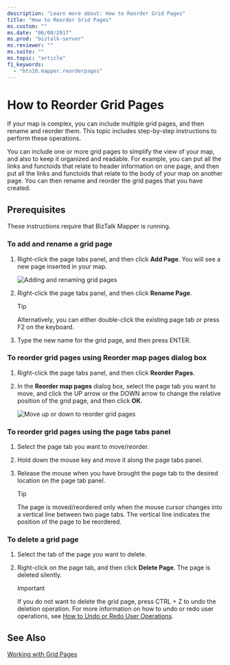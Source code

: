 ```yaml
---
description: "Learn more about: How to Reorder Grid Pages"
title: "How to Reorder Grid Pages"
ms.custom: ""
ms.date: "06/08/2017"
ms.prod: "biztalk-server"
ms.reviewer: ""
ms.suite: ""
ms.topic: "article"
f1_keywords: 
  - "bts10.mapper.reorderpages"
---
```

# How to Reorder Grid Pages
If your map is complex, you can include multiple grid pages, and then rename and reorder them. This topic includes step-by-step instructions to perform these operations.  
  
 You can include one or more grid pages to simplify the view of your map, and also to keep it organized and readable. For example, you can put all the links and functoids that relate to header information on one page, and then put all the links and functoids that relate to the body of your map on another page. You can then rename and reorder the grid pages that you have created.  
  
## Prerequisites  
 These instructions require that BizTalk Mapper is running.  
  
### To add and rename a grid page  
  
1.  Right-click the page tabs panel, and then click **Add Page**. You will see a new page inserted in your map.  
  
     ![Adding and renaming grid pages](../core/media/adding-and-renaming-grid-page.gif "Adding_and_renaming_grid_page")  
  
2.  Right-click the page tabs panel, and then click **Rename Page**.  
  
    > [!TIP]
    >  Alternatively, you can either double-click the existing page tab or press F2 on the keyboard.  
  
3.  Type the new name for the grid page, and then press ENTER.  
  
### To reorder grid pages using Reorder map pages dialog box  
  
1.  Right-click the page tabs panel, and then click **Reorder Pages**.  
  
2.  In the **Reorder map pages** dialog box, select the page tab you want to move, and click the UP arrow or the DOWN arrow to change the relative position of the grid page, and then click **OK**.  
  
     ![Move up or down to reorder grid pages](../core/media/reorder-map-pages.gif "Reorder_map_pages")  
  
### To reorder grid pages using the page tabs panel  
  
1.  Select the page tab you want to move/reorder.  
  
2.  Hold down the mouse key and move it along the page tabs panel.  
  
3.  Release the mouse when you have brought the page tab to the desired location on the page tab panel.  
  
    > [!TIP]
    >  The page is moved/reordered only when the mouse cursor changes into a vertical line between two page tabs. The vertical line indicates the position of the page to be reordered.  
  
### To delete a grid page  
  
1.  Select the tab of the page you want to delete.  
  
2.  Right-click on the page tab, and then click **Delete Page**. The page is deleted silently.  
  
    > [!IMPORTANT]
    >  If you do not want to delete the grid page, press CTRL + Z to undo the deletion operation. For more information on how to undo or redo user operations, see [How to Undo or Redo User Operations](../core/how-to-undo-or-redo-user-operations.md).  
  
## See Also  
 [Working with Grid Pages](../core/working-with-grid-pages.md)
